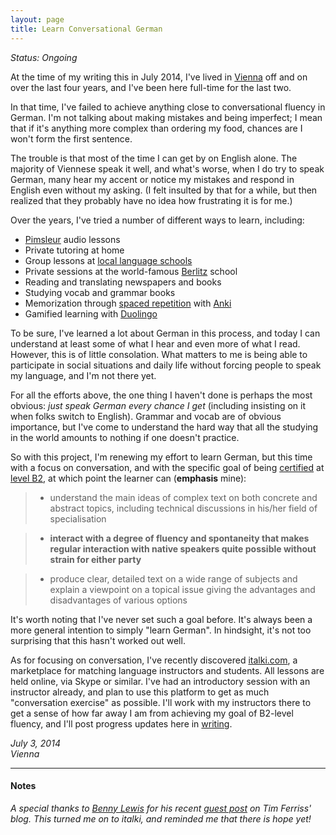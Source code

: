 ```yaml
---
layout: page
title: Learn Conversational German
---
```


_Status: Ongoing_

At the time of my writing this in July 2014, I've lived in [Vienna](/places/austria/vienna) off and on over the last four years, and I've been here full-time for the last two.

In that time, I've failed to achieve anything close to conversational fluency in German. I'm not talking about making mistakes and being imperfect; I mean that if it's anything more complex than ordering my food, chances are I won't form the first sentence.

The trouble is that most of the time I can get by on English alone. The majority of Viennese speak it well, and what's worse, when I do try to speak German, many hear my accent or notice my mistakes and respond in English even without my asking. (I felt insulted by that for a while, but then realized that they probably have no idea how frustrating it is for me.)

Over the years, I've tried a number of different ways to learn, including:

 - [Pimsleur](https://en.wikipedia.org/wiki/Pimsleur_language_learning_system) audio lessons
 - Private tutoring at home
 - Group lessons at [local language schools](http://www.alpha.at)
 - Private sessions at the world-famous [Berlitz](https://en.wikipedia.org/wiki/Berlitz_Corporation) school
 - Reading and translating newspapers and books
 - Studying vocab and grammar books
 - Memorization through [spaced repetition](https://en.wikipedia.org/wiki/Spaced_repetition) with [Anki](https://en.wikipedia.org/wiki/Anki_(software))
 - Gamified learning with [Duolingo](https://en.wikipedia.org/wiki/Duolingo)

To be sure, I've learned a lot about German in this process, and today I can understand at least some of what I hear and even more of what I read. However, this is of little consolation. What matters to me is being able to participate in social situations and daily life without forcing people to speak my language, and I'm not there yet.

For all the efforts above, the one thing I haven't done is perhaps the most obvious: _just speak German every chance I get_ (including insisting on it when folks switch to English). Grammar and vocab are of obvious importance, but I've come to understand the hard way that all the studying in the world amounts to nothing if one doesn't practice.

So with this project, I'm renewing my effort to learn German, but this time with a focus on conversation, and with the specific goal of being [certified](https://en.wikipedia.org/wiki/Goethe-Institut#Exams) at [level B2](https://en.wikipedia.org/wiki/Common_European_Framework_of_Reference_for_Languages#Common_reference_levels), at which point the learner can (**emphasis** mine):

 > - understand the main ideas of complex text on both concrete and abstract topics, including technical discussions in his/her field of specialisation

 > - **interact with a degree of fluency and spontaneity that makes regular interaction with native speakers quite possible without strain for either party**

 > - produce clear, detailed text on a wide range of subjects and explain a viewpoint on a topical issue giving the advantages and disadvantages of various options

It's worth noting that I've never set such a goal before. It's always been a more general intention to simply "learn German". In hindsight, it's not too surprising that this hasn't worked out well.

As for focusing on conversation, I've recently discovered [italki.com](http://italki.com), a marketplace for matching language instructors and students. All lessons are held online, via Skype or similar. I've had an introductory session with an instructor already, and plan to use this platform to get as much "conversation exercise" as possible. I'll work with my instructors there to get a sense of how far away I am from achieving my goal of B2-level fluency, and I'll post progress updates here in [writing](/writing).

_July 3, 2014<br/>
Vienna_

----

#### Notes

_A special thanks to [Benny Lewis](http://www.fluentin3months.com) for his recent [guest post](http://fourhourworkweek.com/2014/03/21/how-to-learn-a-foreign-language-2/) on Tim Ferriss' blog. This turned me on to italki, and reminded me that there is hope yet!_

